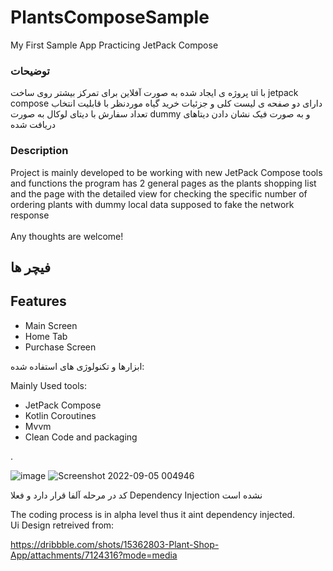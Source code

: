 # PlantsComposeSample

My First Sample App Practicing JetPack Compose<br />
### توضیحات
پروژه ی ایجاد شده به صورت آفلاین برای تمرکز بیشتر روی ساخت ui با jetpack compose
دارای دو صفحه ی لیست کلی و جزئیات خرید گیاه موردنظر با قابلیت انتخاب تعداد سفارش
با دیتای لوکال به صورت dummy و به صورت فیک نشان دادن دیتاهای دریافت شده 

### Description
Project is mainly developed to be working with new JetPack Compose tools and functions
the program has 2 general pages as the plants shopping list and the page with the detailed 
view for checking the specific number of ordering plants with dummy local data supposed to
 fake the network response
<br />
<br />
Any thoughts are welcome!<br />

## فیچر ها
## Features 

- Main Screen
- Home Tab
- Purchase Screen

ابزارها و تکنولوژی های استفاده شده: <br />
 <div dir="ltr" />
Mainly Used tools: <br />
 
- JetPack Compose
- Kotlin Coroutines
- Mvvm
- Clean Code and packaging

.

![image](https://user-images.githubusercontent.com/74027887/188332033-95bd9e74-5f3f-44fe-a6b2-783dac10bc53.png)
![Screenshot 2022-09-05 004946](https://user-images.githubusercontent.com/74027887/188332086-f69f1514-062d-4439-9090-0e23d383cf51.png)


کد در مرحله آلفا قرار دارد و فعلا Dependency Injection نشده است<br />
 <div dir="ltr" />
The coding process is in alpha level thus it aint dependency injected.
<br />
Ui Design retreived from:

https://dribbble.com/shots/15362803-Plant-Shop-App/attachments/7124316?mode=media
